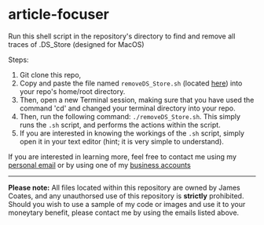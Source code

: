 # article-focuser
Run this shell script in the repository's directory to find and remove all traces of .DS_Store (designed for MacOS)

Steps:
1. Git clone this repo, 
2. Copy and paste the file named `removeDS_Store.sh` (located [here](https://github.com/nexuspcs/Remove-.DS_Store-Forever/blob/main/removeDS_Store.sh)) into your repo's home/root directory.
3. Then, open a new Terminal session, making sure that you have used the command 'cd' and changed your terminal directory into your repo.
4. Then, run the following command: `./removeDS_Store.sh`. This simply runs the `.sh` script, and performs the actions within the script.
5. If you are interested in knowing the workings of the `.sh` script, simply open it in your text editor (hint; it is very simple to understand).

If you are interested in learning more, feel free to contact me using my [personal email](mailto:jamescoates06@gmail.com) or by using one of my [business accounts](mailto:james@windcloud.com.au)
*** 

**Please note:** All files located within this repository are owned by James Coates, and any unauthorsed use of this repository is **strictly** prohibited. 
Should you wish to use a sample of my code or images and use it to your moneytary benefit, please contact me by using the emails listed above.
